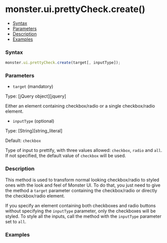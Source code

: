 # monster.ui.prettyCheck.create()

* [Syntax](#syntax)
* [Parameters](#parameters)
* [Description](#description)
* [Examples](#examples)

### Syntax
```javascript
monster.ui.prettyCheck.create(target[, inputType]);
```

### Parameters
* `target` (mandatory)

 Type: [jQuery object][jquery]

 Either an element containing checkbox/radio or a single checkbox/radio element.

* `inputType` (optional)

 Type: [String][string_literal]

 Default: `checkbox`

 Type of input to prettify, with three values allowed: `checkbox`, `radio` and `all`. If not specified, the default value of `checkbox` will be used.

### Description
This method is used to transform normal looking checkbox/radio to styled ones with the look and feel of Monster UI. To do that, you just need to give the method a `target` parameter containing the checkbox/radio or directly the checkbox/radio element.

If you specify an element containing both checkboxes and radio buttons without specifying the `inputType` parameter, only the checkboxes will be styled. To style all the inputs, call the method with the `inputType` parameter set to `all`.

### Examples